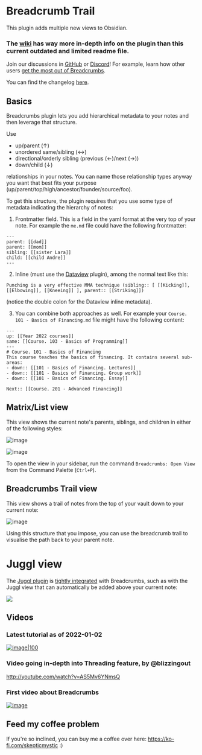 # Breadcrumb Trail

This plugin adds multiple new views to Obsidian.

### The [wiki](https://github.com/SkepticMystic/breadcrumbs/wiki) has way more in-depth info on the plugin than this current outdated and limited readme file.

Join our discussions in [GitHub](https://github.com/SkepticMystic/breadcrumbs/discussions) or [Discord](https://discord.com/channels/686053708261228577/929513881041248266)! For example, learn how other users [get the most out of Breadcrumbs](https://github.com/SkepticMystic/breadcrumbs/discussions/175 "Getting the most out of Breadcrumbs · Discussion #175 · SkepticMystic/breadcrumbs").

You can find the changelog [here](https://github.com/SkepticMystic/breadcrumbs/blob/master/CHANGELOG.md).


## Basics

Breadcrumbs plugin lets you add hierarchical metadata to your notes and then leverage that structure.

Use
- up/parent (↑)
- unordered same/sibling (↔)
- directional/orderly sibling (previous (←)/next (→))
- down/child (↓)

relationships in your notes. You can name those relationship types anyway you want that best fits your purpose (up/parent/top/high/ancestor/founder/source/foo).

To get this structure, the plugin requires that you use some type of metadata indicating the hierarchy of notes:
1. Frontmatter field. This is a field in the yaml format at the very top of your note. For example the `me.md` file could have the following frontmatter:
```
---
parent: [[dad]]
parent: [[mom]]
sibling: [[sister Lara]]
child: [[child Andre]]
---
```
2. Inline (must use the [Dataview](https://github.com/blacksmithgu/obsidian-dataview#data) plugin), among the normal text like this: 
```
Punching is a very effective MMA technique (sibling:: [ [[Kicking]], [[Elbowing]], [[Kneeing]] ], parent:: [[Striking]])
```
(notice the double colon for the Dataview inline metadata).

3. You can combine both approaches as well. For example your `Course. 101 - Basics of Financing.md` file might have the following content:
```
---
up: [[Year 2022 courses]]
same: [[Course. 103 - Basics of Programming]]
---
# Course. 101 - Basics of Financing
This course teaches the basics of financing. It contains several sub-areas:
- down:: [[101 - Basics of Financing. Lectures]]
- down:: [[101 - Basics of Financing. Group work]]
- down:: [[101 - Basics of Financing. Essay]]

Next:: [[Course. 201 - Advanced Financing]]
```


## Matrix/List view

This view shows the current note's parents, siblings, and children in either of the following styles:

![image](https://user-images.githubusercontent.com/70717676/123402846-75a67f80-d5a8-11eb-8230-75c37441f122.png)

![image](https://user-images.githubusercontent.com/70717676/123402852-77704300-d5a8-11eb-8f56-c4eb3ca23e02.png)

To open the view in your sidebar, run the command `Breadcrumbs: Open View` from the Command Palette (`Ctrl+P`).


## Breadcrumbs Trail view

This view shows a trail of notes from the top of your vault down to your current note:

![image](https://user-images.githubusercontent.com/70717676/123403044-a8507800-d5a8-11eb-9669-33148021b6fa.png)

Using this structure that you impose, you can use the breadcrumb trail to visualise the path back to your parent note.

# Juggl view
The [Juggl plugin](https://juggl.io/) is [tightly integrated](https://juggl.io/Features/Breadcrumbs+integration) with Breadcrumbs, such as with the Juggl view that can automatically be added above your current note:

![](https://i.imgur.com/roOYVhl.png) 

## Videos

### Latest tutorial as of 2022-01-02

[![image|100](https://user-images.githubusercontent.com/70717676/147882843-bbb28103-a3a4-4dfd-8077-d8a1524f86a3.png)](https://www.youtube.com/watch?v=N4QmszBRu9I&ab_channel=ObsidianCommunityTalks)

### Video going in-depth into Threading feature, by @blizzingout

http://youtube.com/watch?v=AS5Mv6YNmsQ

### First video about Breadcrumbs

[![image](https://user-images.githubusercontent.com/70717676/147882889-cc38e14a-555a-433e-b500-71f159d49354.png)](https://www.youtube.com/watch?v=DXXB7fHcArg)


## Feed my coffee problem

If you're so inclined, you can buy me a coffee over here: https://ko-fi.com/skepticmystic :)
